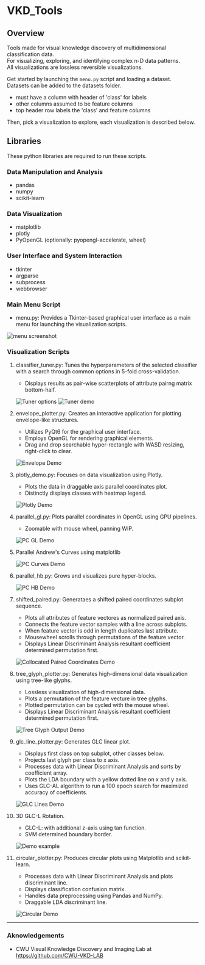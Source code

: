 # VKD_Tools

## Overview

Tools made for visual knowledge discovery of multidimensional classification data.  
For visualizing, exploring, and identifying complex n-D data patterns.  
All visualizations are lossless reversible visualizations.  

Get started by launching the `menu.py` script and loading a dataset.  
Datasets can be added to the datasets folder.  

- must have a column with header of 'class' for labels
- other columns assumed to be feature columns  
- top header row labels the 'class' and feature columns

Then, pick a visualization to explore, each visualization is described below.

## Libraries

These python libraries are required to run these scripts.

### Data Manipulation and Analysis

- pandas
- numpy
- scikit-learn

### Data Visualization

- matplotlib
- plotly
- PyOpenGL (optionally: pyopengl-accelerate, wheel)

### User Interface and System Interaction

- tkinter
- argparse
- subprocess
- webbrowser

### Main Menu Script

- menu.py: Provides a Tkinter-based graphical user interface as a main menu for launching the visualization scripts.

![menu screenshot](screenshots/menu.png)

### Visualization Scripts

1. classifier_tuner.py: Tunes the hyperparameters of the selected classifier with a search through common options in 5-fold cross-validation.
    - Displays results as pair-wise scatterplots of attribute pairng matrix bottom-half.

    ![Tuner options](screenshots/tuner_options.png)
    ![Tuner demo](screenshots/tuner.png)

2. envelope_plotter.py: Creates an interactive application for plotting envelope-like structures.
    - Utilizes PyQt6 for the graphical user interface.
    - Employs OpenGL for rendering graphical elements.
    - Drag and drop searchable hyper-rectangle with WASD resizing, right-click to clear.

    ![Envelope Demo](screenshots/envelope1.png)

3. plotly_demo.py: Focuses on data visualization using Plotly.
    - Plots the data in draggable axis parallel coordinates plot.
    - Distinctly displays classes with heatmap legend.

    ![Plotly Demo](screenshots/plotly1.png)

4. parallel_gl.py: Plots parallel coordinates in OpenGL using GPU pipelines.
    - Zoomable with mouse wheel, panning WIP.

    ![PC GL Demo](screenshots/pc_gl.png)

5. Parallel Andrew's Curves using matplotlib

    ![PC Curves Demo](screenshots/parallel_curves.png)

6. parallel_hb.py: Grows and visualizes pure hyper-blocks.

    ![PC HB Demo](screenshots/parallel_hb.png)

7. shifted_paired.py: Generataes a shifted paired coordinates subplot sequence.
    - Plots all attributes of feature vectores as normalized paired axis.
    - Connects the feature vector samples with a line across subplots.
    - When feature vector is odd in length duplicates last attribute.
    - Mousewheel scrolls through permutations of the feature vector.
    - Displays Linear Discriminant Analysis resultant coefficient determined permutation first.

    ![Collocated Paired Coordinates Demo](screenshots/shifted_paired.png)

8. tree_glyph_plotter.py: Generates high-dimensional data visualization using tree-like glyphs.
    - Lossless visualization of high-dimensional data.
    - Plots a permutation of the feature vecture in tree glyphs.
    - Plotted permutation can be cycled with the mouse wheel.
    - Displays Linear Discriminant Analysis resultant coefficient determined permutation first.

    ![Tree Glyph Output Demo](screenshots/wheat_seeds_tree_glyphs.png)

9. glc_line_plotter.py: Generates GLC linear plot.
    - Displays first class on top subplot, other classes below.
    - Projects last glyph per class to x axis.
    - Processes data with Linear Discriminant Analysis and sorts by coefficient array.
    - Plots the LDA boundary with a yellow dotted line on x and y axis.
    - Uses GLC-AL algorithm to run a 100 epoch search for maximized accuracy of coefficients.

    ![GLC Lines Demo](screenshots/glc_l_al.png)

10. 3D GLC-L Rotation.
    - GLC-L: with additional z-axis using tan function.
    - SVM determined boundary border.

    ![Demo example](screenshots/glcl_3d_rotation_1_degree_svm.gif)

11. circular_plotter.py: Produces circular plots using Matplotlib and scikit-learn.
    - Processes data with Linear Discriminant Analysis and plots discriminant line.
    - Displays classification confusion matrix.
    - Handles data preprocessing using Pandas and NumPy.
    - Draggable LDA discriminant line.

    ![Circular Demo](screenshots/circular1.png)

---

### Aknowledgements

- CWU Visual Knowledge Discovery and Imaging Lab at <https://github.com/CWU-VKD-LAB>
